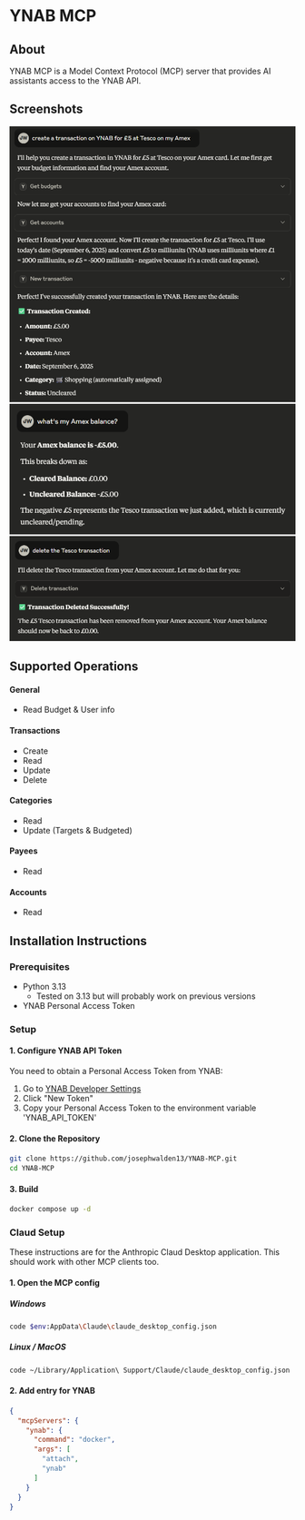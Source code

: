 # YNAB MCP

## About 

YNAB MCP is a Model Context Protocol (MCP) server that provides AI assistants access to the YNAB API. 

## Screenshots

![Create Transaction](images/transaction.png)
![Account Balance](images/account.png)
![Delete Transaction](images/delete-transaction.png)

## Supported Operations

#### General

- Read Budget & User info

#### Transactions

- Create
- Read
- Update
- Delete

#### Categories

- Read
- Update (Targets & Budgeted)

#### Payees

- Read

#### Accounts

- Read

## Installation Instructions

### Prerequisites

- Python 3.13
    - Tested on 3.13 but will probably work on previous versions
- YNAB Personal Access Token

### Setup

#### 1. Configure YNAB API Token

You need to obtain a Personal Access Token from YNAB:
1. Go to [YNAB Developer Settings](https://app.ynab.com/settings/developer)
2. Click "New Token"
3. Copy your Personal Access Token to the environment variable 'YNAB_API_TOKEN'

#### 2. Clone the Repository

```bash
git clone https://github.com/josephwalden13/YNAB-MCP.git
cd YNAB-MCP
```

#### 3. Build

```bash
docker compose up -d
```

### Claud Setup

These instructions are for the Anthropic Claud Desktop application. This should work with other MCP clients too.

#### 1. Open the MCP config

##### Windows

```bash
code $env:AppData\Claude\claude_desktop_config.json
```

##### Linux / MacOS

```bash
code ~/Library/Application\ Support/Claude/claude_desktop_config.json
```

#### 2. Add entry for YNAB

```json
{
  "mcpServers": {
    "ynab": {
      "command": "docker",
      "args": [
        "attach",
        "ynab"
      ]
    }
  }
}
```